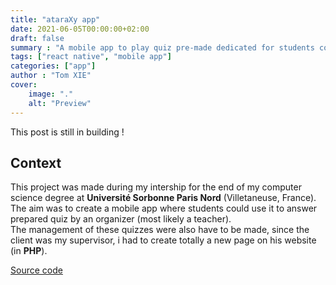 ```yaml
---
title: "ataraXy app"
date: 2021-06-05T00:00:00+02:00
draft: false
summary : "A mobile app to play quiz pre-made dedicated for students coded in React Native, Express, Sequelize, Socket.IO "
tags: ["react native", "mobile app"]
categories: ["app"]
author : "Tom XIE"
cover:
    image: "."
    alt: "Preview"
---
```


This post is still in building !

## Context
This project was made during my intership for the end of my computer science degree at **Université Sorbonne Paris Nord** (Villetaneuse, France). The aim was to create a mobile app where students could use it to answer prepared quiz by an organizer (most likely a teacher).
\
The management of these quizzes were also have to be made, since the client was my supervisor, i had to create totally a new page on his website (in **PHP**).

[Source code](https://github.com/strawhattom/ataraXy)